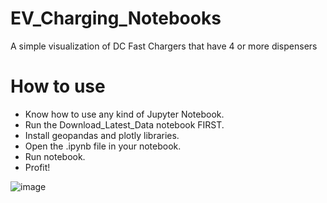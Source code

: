 # EV_Charging_Notebooks
A simple visualization of DC Fast Chargers that have 4 or more dispensers

# How to use
* Know how to use any kind of Jupyter Notebook.
* Run the Download_Latest_Data notebook FIRST.
* Install geopandas and plotly libraries.
* Open the .ipynb file in your notebook.
* Run notebook.
* Profit!

![image](https://github.com/jeffHoltStevenson/EV_Charging_Notebooks/assets/1831611/b0ffbd08-bf3b-48b0-8b38-d7f3ea8add1a)

